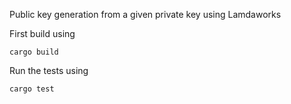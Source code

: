 Public key generation from a given private key using Lamdaworks

First build using
```
cargo build
```
Run the tests using
```
cargo test
```
